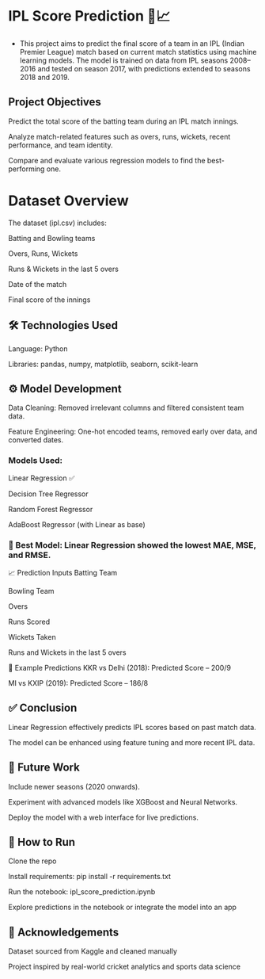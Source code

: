 # IPL Score Prediction 🏏📈
- This project aims to predict the final score of a team in an IPL (Indian Premier League) match based on current match statistics using machine learning models. The model is trained on data from IPL seasons 2008–2016 and tested on season 2017, with predictions extended to seasons 2018 and 2019.

## Project Objectives
Predict the total score of the batting team during an IPL match innings.

Analyze match-related features such as overs, runs, wickets, recent performance, and team identity.

Compare and evaluate various regression models to find the best-performing one.

# Dataset Overview
The dataset (ipl.csv) includes:

Batting and Bowling teams

Overs, Runs, Wickets

Runs & Wickets in the last 5 overs

Date of the match

Final score of the innings

## 🛠️ Technologies Used
Language: Python

Libraries: pandas, numpy, matplotlib, seaborn, scikit-learn

## ⚙️ Model Development
Data Cleaning: Removed irrelevant columns and filtered consistent team data.

Feature Engineering: One-hot encoded teams, removed early over data, and converted dates.

### Models Used:

Linear Regression ✅

Decision Tree Regressor

Random Forest Regressor

AdaBoost Regressor (with Linear as base)

### 📌 Best Model: Linear Regression showed the lowest MAE, MSE, and RMSE.

📈 Prediction Inputs
Batting Team

Bowling Team

Overs

Runs Scored

Wickets Taken

Runs and Wickets in the last 5 overs

📌 Example Predictions
KKR vs Delhi (2018): Predicted Score – 200/9

MI vs KXIP (2019): Predicted Score – 186/8

## ✅ Conclusion
Linear Regression effectively predicts IPL scores based on past match data.

The model can be enhanced using feature tuning and more recent IPL data.

## 🚀 Future Work
Include newer seasons (2020 onwards).

Experiment with advanced models like XGBoost and Neural Networks.

Deploy the model with a web interface for live predictions.

## 📁 How to Run
Clone the repo

Install requirements: pip install -r requirements.txt

Run the notebook: ipl_score_prediction.ipynb

Explore predictions in the notebook or integrate the model into an app

## 🙌 Acknowledgements
Dataset sourced from Kaggle and cleaned manually

Project inspired by real-world cricket analytics and sports data science
